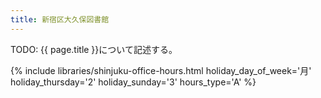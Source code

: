 ```yaml
---
title: 新宿区大久保図書館
---
```


TODO: {{ page.title }}について記述する。

{% include libraries/shinjuku-office-hours.html
    holiday_day_of_week='月'
    holiday_thursday='2'
    holiday_sunday='3'
    hours_type='A' %}
